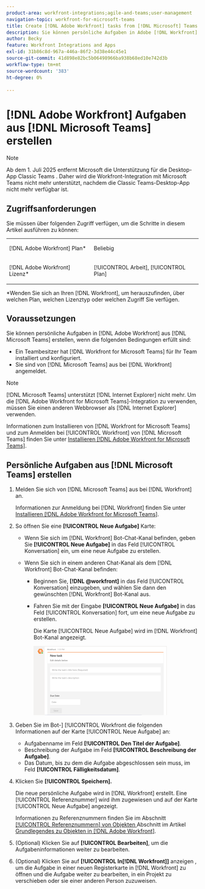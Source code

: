 ```yaml
---
product-area: workfront-integrations;agile-and-teams;user-management
navigation-topic: workfront-for-microsoft-teams
title: Create [!DNL Adobe Workfront] tasks from [!DNL Microsoft] Teams
description: Sie können persönliche Aufgaben in Adobe [!DNL Workfront] von Microsoft Teams erstellen, wenn ein Teambesitzer Microsoft Teams für Ihr  [!DNL Workfront]  installiert und konfiguriert hat und Sie von Microsoft Teams aus bei Workfront angemeldet sind.
author: Becky
feature: Workfront Integrations and Apps
exl-id: 31b86c8d-967a-446a-86f2-3d38e44c45e1
source-git-commit: 41d898e82bc5b06498966ba938b68ed10e742d3b
workflow-type: tm+mt
source-wordcount: '383'
ht-degree: 0%

---
```


# [!DNL Adobe Workfront] Aufgaben aus [!DNL Microsoft Teams] erstellen

>[!NOTE]
>
>Ab dem 1. Juli 2025 entfernt Microsoft die Unterstützung für die Desktop-App Classic Teams . Daher wird die Workfront-Integration mit Microsoft Teams nicht mehr unterstützt, nachdem die Classic Teams-Desktop-App nicht mehr verfügbar ist.

## Zugriffsanforderungen

Sie müssen über folgenden Zugriff verfügen, um die Schritte in diesem Artikel ausführen zu können:

<table style="table-layout:auto"> 
 <col> 
 <col> 
 <tbody> 
  <tr> 
   <td role="rowheader">[!DNL Adobe Workfront] Plan*</td> 
   <td> <p>Beliebig</p> </td> 
  </tr> 
  <tr> 
   <td role="rowheader">[!DNL Adobe Workfront] Lizenz*</td> 
   <td> <p>[!UICONTROL Arbeit], [!UICONTROL Plan]</p> </td> 
  </tr>
 </tbody> 
</table>

&#42;Wenden Sie sich an Ihren [!DNL Workfront], um herauszufinden, über welchen Plan, welchen Lizenztyp oder welchen Zugriff Sie verfügen.

## Voraussetzungen

Sie können persönliche Aufgaben in [!DNL Adobe Workfront] aus [!DNL Microsoft Teams] erstellen, wenn die folgenden Bedingungen erfüllt sind:

* Ein Teambesitzer hat [!DNL Workfront for Microsoft Teams] für Ihr Team installiert und konfiguriert.
* Sie sind von [!DNL Microsoft Teams] aus bei [!DNL Workfront] angemeldet.

>[!NOTE]
>
>[!DNL Microsoft Teams] unterstützt [!DNL Internet Explorer] nicht mehr. Um die [!DNL Adobe Workfront for Microsoft Teams]-Integration zu verwenden, müssen Sie einen anderen Webbrowser als [!DNL Internet Explorer] verwenden.

Informationen zum Installieren von [!DNL Workfront for Microsoft Teams] und zum Anmelden bei [!UICONTROL Workfront] von [!DNL Microsoft Teams] finden Sie unter [Installieren [!DNL Adobe Workfront for Microsoft Teams]](../../workfront-integrations-and-apps/using-workfront-with-microsoft-teams/install-workfront-ms-teams.md).

## Persönliche Aufgaben aus [!DNL Microsoft Teams] erstellen

1. Melden Sie sich von [!DNL Microsoft Teams] aus bei [!DNL Workfront] an.

   Informationen zur Anmeldung bei [!DNL Workfront] finden Sie unter [Installieren [!DNL Adobe Workfront for Microsoft Teams]](../../workfront-integrations-and-apps/using-workfront-with-microsoft-teams/install-workfront-ms-teams.md).

1. So öffnen Sie eine **[!UICONTROL Neue Aufgabe]** Karte:

   * Wenn Sie sich im [!DNL Workfront] Bot-Chat-Kanal befinden, geben Sie **[!UICONTROL Neue Aufgabe]** in das Feld [!UICONTROL Konversation] ein, um eine neue Aufgabe zu erstellen.
   * Wenn Sie sich in einem anderen Chat-Kanal als dem [!DNL Workfront] Bot-Chat-Kanal befinden:

      * Beginnen Sie, **[!DNL @workfront]** in das Feld [!UICONTROL Konversation] einzugeben, und wählen Sie dann den gewünschten [!DNL Workfront] Bot-Kanal aus.
      * Fahren Sie mit der Eingabe **[!UICONTROL Neue Aufgabe]** in das Feld [!UICONTROL Konversation] fort, um eine neue Aufgabe zu erstellen.

        Die Karte [!UICONTROL Neue Aufgabe] wird im [!DNL Workfront] Bot-Kanal angezeigt.

        ![ms_teams_new_task_card.png](assets/ms-teams-new-task-card-350x181.png)

1. Geben Sie im Bot-] [!UICONTROL Workfront die folgenden Informationen auf der Karte [!UICONTROL Neue Aufgabe] an:

   * Aufgabenname im Feld **[!UICONTROL Den Titel der Aufgabe]**.
   * Beschreibung der Aufgabe im Feld **[!UICONTROL Beschreibung der Aufgabe]**.
   * Das Datum, bis zu dem die Aufgabe abgeschlossen sein muss, im Feld **[!UICONTROL Fälligkeitsdatum]**.

1. Klicken Sie **[!UICONTROL Speichern].**

   Die neue persönliche Aufgabe wird in [!DNL Workfront] erstellt. Eine [!UICONTROL Referenznummer] wird ihm zugewiesen und auf der Karte [!UICONTROL Neue Aufgabe] angezeigt.

   Informationen zu Referenznummern finden Sie im Abschnitt [[!UICONTROL Referenznummern] von Objekten ](../../workfront-basics/navigate-workfront/workfront-navigation/understand-objects.md#understanding-reference-numbers-of-objects) Abschnitt im Artikel [Grundlegendes zu Objekten in [!DNL Adobe Workfront]](../../workfront-basics/navigate-workfront/workfront-navigation/understand-objects.md).

1. (Optional) Klicken Sie auf **[!UICONTROL Bearbeiten]**, um die Aufgabeninformationen weiter zu bearbeiten.
1. (Optional) Klicken Sie auf **[!UICONTROL In[!DNL Workfront]]** anzeigen , um die Aufgabe in einer neuen Registerkarte in [!DNL Workfront] zu öffnen und die Aufgabe weiter zu bearbeiten, in ein Projekt zu verschieben oder sie einer anderen Person zuzuweisen.
